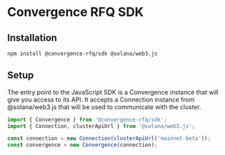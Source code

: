 # Convergence RFQ SDK

## Installation

```bash
npm install @convergence-rfq/sdk @solana/web3.js
```

## Setup

The entry point to the JavaScript SDK is a Convergence instance that will give you access to its API. It accepts a Connection instance from @solana/web3.js that will be used to communicate with the cluster.

```ts
import { Convergence } from '@convergence-rfq/sdk';
import { Connection, clusterApiUrl } from '@solana/web3.js';

const connection = new Connection(clusterApiUrl('mainnet-beta'));
const convergence = new Convergence(connection);
```
